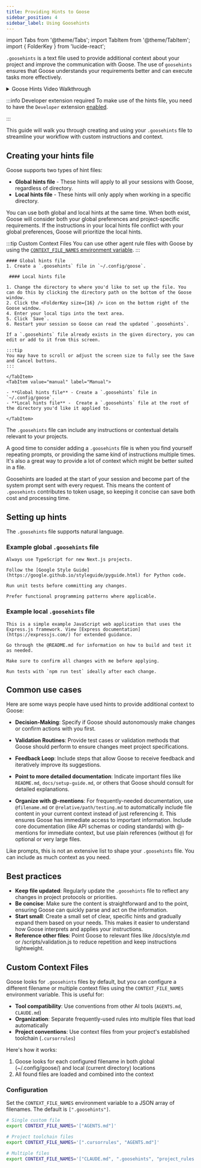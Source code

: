 ```yaml
---
title: Providing Hints to Goose
sidebar_position: 4
sidebar_label: Using Goosehints
---
```


import Tabs from '@theme/Tabs';
import TabItem from '@theme/TabItem';
import { FolderKey } from 'lucide-react';

`.goosehints` is a text file used to provide additional context about your project and improve the communication with Goose. The use of `goosehints` ensures that Goose understands your requirements better and can execute tasks more effectively.

<details>
  <summary>Goose Hints Video Walkthrough</summary>
  <iframe
  class="aspect-ratio"
  src="https://www.youtube.com/embed/kWXJC5p0608"
  title="Goose Hints"
  frameBorder="0"
  allow="accelerometer; autoplay; clipboard-write; encrypted-media; gyroscope; picture-in-picture"
  allowFullScreen
  ></iframe>
</details>

:::info Developer extension required
To make use of the hints file, you need to have the `Developer` extension [enabled](/docs/getting-started/using-extensions).

:::

This guide will walk you through creating and using your `.goosehints` file to streamline your workflow with custom instructions and context.

## Creating your hints file

Goose supports two types of hint files:
- **Global hints file** - These hints will apply to all your sessions with Goose, regardless of directory.
- **Local hints file** -  These hints will only apply when working in a specific directory.

You can use both global and local hints at the same time. When both exist, Goose will consider both your global preferences and project-specific requirements. If the instructions in your local hints file conflict with your global preferences, Goose will prioritize the local hints.

:::tip Custom Context Files
You can use other agent rule files with Goose by using the [`CONTEXT_FILE_NAMES` environment variable](#custom-context-files).
:::

<Tabs groupId="interface">
    <TabItem value="ui" label="Goose Desktop" default>

    #### Global hints file
    1. Create a `.goosehints` file in `~/.config/goose`.

     #### Local hints file

    1. Change the directory to where you'd like to set up the file. You can do this by clicking the directory path on the bottom of the Goose window.
    2. Click the <FolderKey size={16} /> icon on the bottom right of the Goose window.
    4. Enter your local tips into the text area.
    5. Click `Save`.
    6. Restart your session so Goose can read the updated `.goosehints`.

    If a `.goosehints` file already exists in the given directory, you can edit or add to it from this screen.

    :::tip
    You may have to scroll or adjust the screen size to fully see the Save and Cancel buttons.
    :::

    </TabItem>
    <TabItem value="manual" label="Manual">
    
    - **Global hints file** - Create a `.goosehints` file in `~/.config/goose`.
    - **Local hints file** -  Create a `.goosehints` file at the root of the directory you'd like it applied to.

    </TabItem>
</Tabs>



The `.goosehints` file can include any instructions or contextual details relevant to your projects.

A good time to consider adding a `.goosehints` file is when you find yourself repeating prompts, or providing the same kind of instructions multiple times. It's also a great way to provide a lot of context which might be better suited in a file.

Goosehints are loaded at the start of your session and become part of the system prompt sent with every request. This means the content of `.goosehints` contributes to token usage, so keeping it concise can save both cost and processing time.

## Setting up hints

The `.goosehints` file supports natural language.

### Example global `.goosehints` file

```
Always use TypeScript for new Next.js projects.

Follow the [Google Style Guide](https://google.github.io/styleguide/pyguide.html) for Python code.

Run unit tests before committing any changes.

Prefer functional programming patterns where applicable.
```

### Example local `.goosehints` file

```
This is a simple example JavaScript web application that uses the Express.js framework. View [Express documentation](https://expressjs.com/) for extended guidance.

Go through the @README.md for information on how to build and test it as needed.

Make sure to confirm all changes with me before applying.

Run tests with `npm run test` ideally after each change.
```

## Common use cases
Here are some ways people have used hints to provide additional context to Goose:

- **Decision-Making**: Specify if Goose should autonomously make changes or confirm actions with you first.

- **Validation Routines**: Provide test cases or validation methods that Goose should perform to ensure changes meet project specifications.

- **Feedback Loop**: Include steps that allow Goose to receive feedback and iteratively improve its suggestions.

- **Point to more detailed documentation**: Indicate important files like `README.md`, `docs/setup-guide.md`, or others that Goose should consult for detailed explanations.

- **Organize with @-mentions**: For frequently-needed documentation, use `@filename.md` or `@relative/path/testing.md` to automatically include file content in your current context instead of just referencing it. This ensures Goose has immediate access to important information. 
Include core documentation (like API schemas or coding standards) with @-mentions for immediate context, but use plain references (without `@`) for optional or very large files.

Like prompts, this is not an extensive list to shape your `.goosehints` file. You can include as much context as you need.

## Best practices

- **Keep file updated**: Regularly update the `.goosehints` file to reflect any changes in project protocols or priorities.
- **Be concise**: Make sure the content is straightforward and to the point, ensuring Goose can quickly parse and act on the information.
- **Start small**: Create a small set of clear, specific hints and gradually expand them based on your needs. This makes it easier to understand how Goose interprets and applies your instructions.
- **Reference other files**: Point Goose to relevant files like /docs/style.md or /scripts/validation.js to reduce repetition and keep instructions lightweight.

## Custom Context Files

Goose looks for `.goosehints` files by default, but you can configure a different filename or multiple context files using the `CONTEXT_FILE_NAMES` environment variable. This is useful for:

- **Tool compatibility**: Use conventions from other AI tools (`AGENTS.md`, `CLAUDE.md`)
- **Organization**: Separate frequently-used rules into multiple files that load automatically
- **Project conventions**: Use context files from your project's established toolchain (`.cursorrules`)

Here's how it works:
1. Goose looks for each configured filename in both global (~/.config/goose/) and local (current directory) locations
2. All found files are loaded and combined into the context

### Configuration

Set the `CONTEXT_FILE_NAMES` environment variable to a JSON array of filenames. The default is `[".goosehints"]`.

```bash
# Single custom file
export CONTEXT_FILE_NAMES='["AGENTS.md"]'

# Project toolchain files
export CONTEXT_FILE_NAMES='[".cursorrules", "AGENTS.md"]'

# Multiple files
export CONTEXT_FILE_NAMES='["CLAUDE.md", ".goosehints", "project_rules.txt"]'
```
